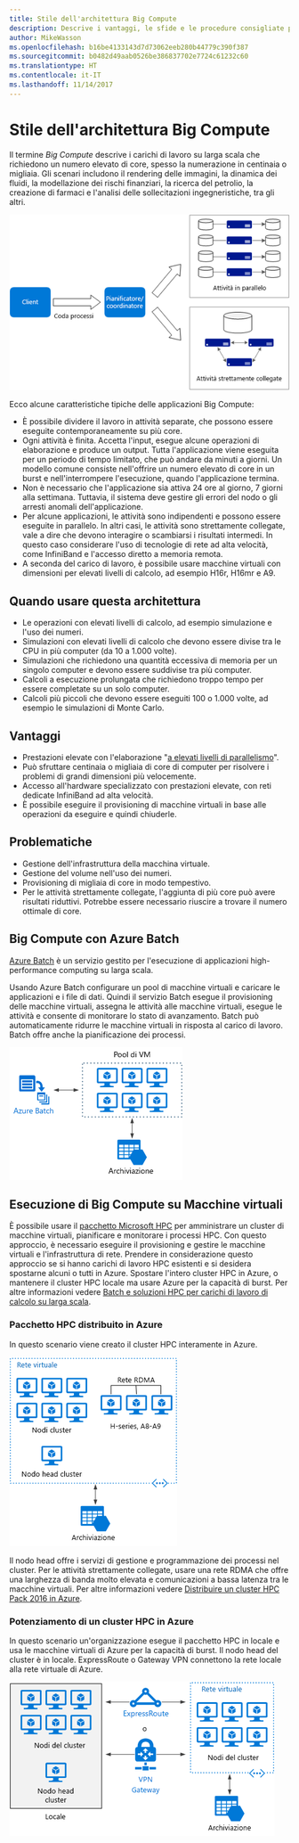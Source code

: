 ```yaml
---
title: Stile dell'architettura Big Compute
description: Descrive i vantaggi, le sfide e le procedure consigliate per le architetture Big Compute in Azure
author: MikeWasson
ms.openlocfilehash: b16be4133143d7d73062eeb280b44779c390f387
ms.sourcegitcommit: b0482d49aab0526be386837702e7724c61232c60
ms.translationtype: HT
ms.contentlocale: it-IT
ms.lasthandoff: 11/14/2017
---
```

# <a name="big-compute-architecture-style"></a>Stile dell'architettura Big Compute

Il termine *Big Compute* descrive i carichi di lavoro su larga scala che richiedono un numero elevato di core, spesso la numerazione in centinaia o migliaia. Gli scenari includono il rendering delle immagini, la dinamica dei fluidi, la modellazione dei rischi finanziari, la ricerca del petrolio, la creazione di farmaci e l'analisi delle sollecitazioni ingegneristiche, tra gli altri.

![](./images/big-compute-logical.png)

Ecco alcune caratteristiche tipiche delle applicazioni Big Compute:

- È possibile dividere il lavoro in attività separate, che possono essere eseguite contemporaneamente su più core.
- Ogni attività è finita. Accetta l'input, esegue alcune operazioni di elaborazione e produce un output. Tutta l'applicazione viene eseguita per un periodo di tempo limitato, che può andare da minuti a giorni. Un modello comune consiste nell'offrire un numero elevato di core in un burst e nell'interrompere l'esecuzione, quando l'applicazione termina. 
- Non è necessario che l'applicazione sia attiva 24 ore al giorno, 7 giorni alla settimana. Tuttavia, il sistema deve gestire gli errori del nodo o gli arresti anomali dell'applicazione.
- Per alcune applicazioni, le attività sono indipendenti e possono essere eseguite in parallelo. In altri casi, le attività sono strettamente collegate, vale a dire che devono interagire o scambiarsi i risultati intermedi. In questo caso considerare l'uso di tecnologie di rete ad alta velocità, come InfiniBand e l'accesso diretto a memoria remota. 
- A seconda del carico di lavoro, è possibile usare macchine virtuali con dimensioni per elevati livelli di calcolo, ad esempio H16r, H16mr e A9.

## <a name="when-to-use-this-architecture"></a>Quando usare questa architettura

- Le operazioni con elevati livelli di calcolo, ad esempio simulazione e l'uso dei numeri.
- Simulazioni con elevati livelli di calcolo che devono essere divise tra le CPU in più computer (da 10 a 1.000 volte).
- Simulazioni che richiedono una quantità eccessiva di memoria per un singolo computer e devono essere suddivise tra più computer.
- Calcoli a esecuzione prolungata che richiedono troppo tempo per essere completate su un solo computer.
- Calcoli più piccoli che devono essere eseguiti 100 o 1.000 volte, ad esempio le simulazioni di Monte Carlo.

## <a name="benefits"></a>Vantaggi

- Prestazioni elevate con l'elaborazione "[a elevati livelli di parallelismo][embarrassingly-parallel]".
- Può sfruttare centinaia o migliaia di core di computer per risolvere i problemi di grandi dimensioni più velocemente.
- Accesso all'hardware specializzato con prestazioni elevate, con reti dedicate InfiniBand ad alta velocità.
- È possibile eseguire il provisioning di macchine virtuali in base alle operazioni da eseguire e quindi chiuderle. 

## <a name="challenges"></a>Problematiche

- Gestione dell'infrastruttura della macchina virtuale.
- Gestione del volume nell'uso dei numeri. 
- Provisioning di migliaia di core in modo tempestivo.
- Per le attività strettamente collegate, l'aggiunta di più core può avere risultati riduttivi. Potrebbe essere necessario riuscire a trovare il numero ottimale di core.

## <a name="big-compute-using-azure-batch"></a>Big Compute con Azure Batch

[Azure Batch][batch] è un servizio gestito per l'esecuzione di applicazioni high-performance computing su larga scala.

Usando Azure Batch configurare un pool di macchine virtuali e caricare le applicazioni e i file di dati. Quindi il servizio Batch esegue il provisioning delle macchine virtuali, assegna le attività alle macchine virtuali, esegue le attività e consente di monitorare lo stato di avanzamento. Batch può automaticamente ridurre le macchine virtuali in risposta al carico di lavoro. Batch offre anche la pianificazione dei processi.

![](./images/big-compute-batch.png) 

## <a name="big-compute-running-on-virtual-machines"></a>Esecuzione di Big Compute su Macchine virtuali

È possibile usare il [pacchetto Microsoft HPC][hpc-pack] per amministrare un cluster di macchine virtuali, pianificare e monitorare i processi HPC. Con questo approccio, è necessario eseguire il provisioning e gestire le macchine virtuali e l'infrastruttura di rete. Prendere in considerazione questo approccio se si hanno carichi di lavoro HPC esistenti e si desidera spostarne alcuni o tutti in Azure. Spostare l'intero cluster HPC in Azure, o mantenere il cluster HPC locale ma usare Azure per la capacità di burst. Per altre informazioni vedere [Batch e soluzioni HPC per carichi di lavoro di calcolo su larga scala][batch-hpc-solutions].

### <a name="hpc-pack-deployed-to-azure"></a>Pacchetto HPC distribuito in Azure

In questo scenario viene creato il cluster HPC interamente in Azure.

![](./images/big-compute-iaas.png) 
 
Il nodo head offre i servizi di gestione e programmazione dei processi nel cluster. Per le attività strettamente collegate, usare una rete RDMA che offre una larghezza di banda molto elevata e comunicazioni a bassa latenza tra le macchine virtuali. Per altre informazioni vedere [Distribuire un cluster HPC Pack 2016 in Azure][deploy-hpc-azure].

### <a name="burst-an-hpc-cluster-to-azure"></a>Potenziamento di un cluster HPC in Azure

In questo scenario un'organizzazione esegue il pacchetto HPC in locale e usa le macchine virtuali di Azure per la capacità di burst. Il nodo head del cluster è in locale. ExpressRoute o Gateway VPN connettono la rete locale alla rete virtuale di Azure.

![](./images/big-compute-hybrid.png) 


[batch]: /azure/batch/
[batch-hpc-solutions]: /azure/batch/batch-hpc-solutions
[deploy-hpc-azure]: /azure/virtual-machines/windows/hpcpack-2016-cluster
[embarrassingly-parallel]: https://en.wikipedia.org/wiki/Embarrassingly_parallel
[hpc-pack]: https://technet.microsoft.com/library/cc514029

 
